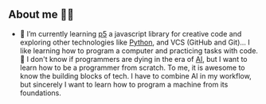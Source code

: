 ## About me 👨‍💻

<!--
**karuizawato/karuizawato** is a ✨ _special_ ✨ repository because its `README.md` (this file) appears on your GitHub profile.

Here are some ideas to get you started:

- 🔭 I’m currently working on ...
- 🌱 I’m currently learning ...
- 👯 I’m looking to collaborate on ...
- 🤔 I’m looking for help with ...
- 💬 Ask me about ...
- 📫 How to reach me: ...
- 😄 Pronouns: ...
- ⚡ Fun fact: ...
-->

- 🌱 I’m currently learning [p5](https://p5js.org/) a javascript library for creative code and exploring other technologies like [Python](https://www.python.org/), and VCS (GitHub and Git)... I like learning how to program a computer and practicing tasks with code. 🤔 I don't know if programmers are dying in the era of [AI](https://www.youtube.com/playlist?list=PLzdnOPI1iJNeehd1RXhnVMBFi1WhWLx_Y), but I want to learn how to be a programmer from scratch. To me, it is awesome to know the building blocks of tech. I have to combine AI in my workflow, but sincerely I want to learn how to program a machine from its foundations.
